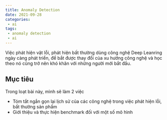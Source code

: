 ```yaml
---
title: Anomaly Detection
date: 2021-09-28
categories:
 - ai
tags:
 - anomaly detection
 - ai
---
```

Việc phát hiện vật lỗi, phát hiện bất thường dùng công nghệ Deep Leanring ngày càng phát triển, 
để bắt được thay đổi của xu hướng công nghệ và học theo nó cũng trở nên khó khăn với những người mới bắt đầu.

## Mục tiêu
Trong loạt bài này, mình sẽ làm 2 việc
- Tóm tắt ngắn gọn lại lịch sử của các công nghệ trong việc phát hiện lỗi, bất thường sản phẩm
- Giới thiệu và thực hiện benchmark đối với một số mô hình
